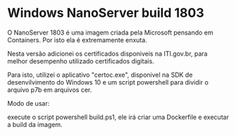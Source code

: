 # Windows NanoServer build 1803

O NanoServer 1803 é uma imagem criada pela Microsoft pensando em Containers. Por isto ela é extremamente enxuta.

Nesta versão adicionei os certificados disponiveis na ITI.gov.br, para melhor desempenho utilizado certificados digitais. 

Para isto, utilizei o aplicativo "certoc.exe", disponivel na SDK de desenvilvimento do Windows 10 e um script powershell
para dividir o arquivo p7b em arquivos cer.

Modo de usar:

execute o script powershell build.ps1, ele irá criar uma Dockerfile e executar a build da imagem.